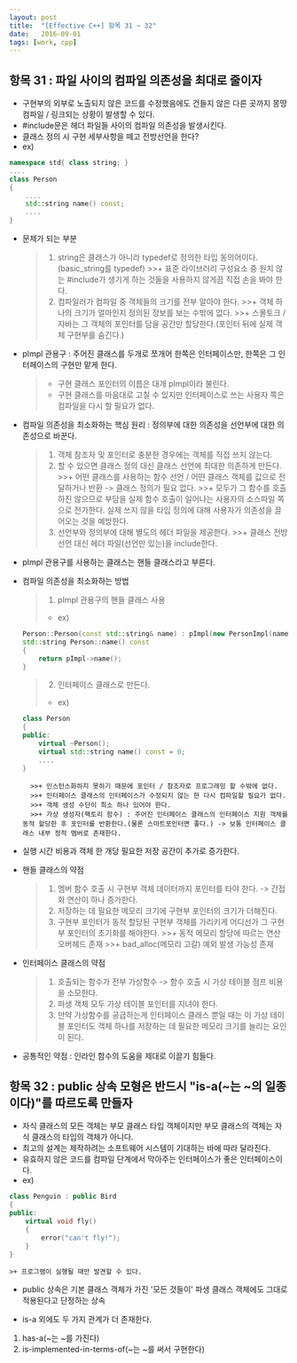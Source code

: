 ```yaml
---
layout: post
title:  "[Effective C++] 항목 31 ~ 32"
date:   2016-09-01
tags: [work, cpp]
---
```


## 항목 31 : 파일 사이의 컴파일 의존성을 최대로 줄이자 
- 구현부의 외부로 노출되지 않은 코드를 수정했음에도 건들지 않은 다른 곳까지 몽땅 컴파일 / 링크되는 상황이 발생할 수 있다. 
- #include문은 헤더 파일들 사이의 컴파일 의존성을 발생시킨다. 
- 클래스 정의 시 구현 세부사항을 떼고 전방선언을 한다? 
- ex) 
```cpp
namespace std{ class string; } 
.... 
class Person 
{ 
    .... 
    std::string name() const; 
    .... 
} 
```
- 문제가 되는 부분 
	>1. string은 클래스가 아니라 typedef로 정의한 타입 동의어이다.(basic_string<char>를 typedef) 
		>>+ 표준 라이브러리 구성요소 중 원치 않는 #include가 생기게 하는 것들을 사용하지 않게끔 직접 손을 봐야 한다. 
	>2. 컴파일러가 컴파일 중 객체들의 크기를 전부 알아야 한다. 
		>>+ 객체 하나의 크기가 얼마인지 정의된 정보를 보는 수밖에 없다. 
		>>+ 스몰토크 / 자바는 그 객체의 포인터를 담을 공간만 할당한다.(포인터 뒤에 실제 객체 구현부를 숨긴다.) 

- pImpl 관용구 : 주어진 클래스를 두개로 쪼개어 한쪽은 인터페이스만, 한쪽은 그 인터페이스의 구현만 맡게 한다. 
	>+ 구현 클래스 포인터의 이름은 대개 pImpl이라 불린다. 
	>+ 구현 클래스를 마음대로 고칠 수 있지만 인터페이스로 쓰는 사용자 쪽은 컴파일을 다시 할 필요가 없다. 

- 컴파일 의존성을 최소화하는 핵심 원리 : 정의부에 대한 의존성을 선언부에 대한 의존성으로 바꾼다. 
	>1. 객체 참조자 및 포인터로 충분한 경우에는 객체를 직접 쓰지 않는다. 
	>2. 할 수 있으면 클래스 정의 대신 클래스 선언에 최대한 의존하게 만든다. 
		>>+ 어떤 클래스를 사용하는 함수 선언 / 어떤 클래스 객체를 값으로 전달하거나 반환 -> 클래스 정의가 필요 없다. 
		>>+ 모두가 그 함수를 호출하진 않으므로 부담을 실제 함수 호출이 일어나는 사용자의 소스파일 쪽으로 전가한다. 실제 쓰지 않을 타입 정의에 대해 사용자가 의존성을 끌어오는 것을 예방한다. 
	>3. 선언부와 정의부에 대해 별도의 헤더 파일을 제공한다. 
		>>+ 클래스 전방 선언 대신 헤더 파일(선언만 있는)을 include한다. 

- pImpl 관용구를 사용하는 클래스는 핸들 클래스라고 부른다. 

- 컴파일 의존성을 최소화하는 방법 
	>1. pImpl 관용구의 핸들 클래스 사용 
	>- ex) 
	```cpp
	Person::Person(const std::string& name) : pImpl(new PersonImpl(name) {} 
	std::string Person::name() const 
	{ 
	    return pImpl->name(); 
	} 
	```
	>2. 인터페이스 클래스로 만든다.
	>- ex)
	```cpp
	class Person 
	{ 
	public: 
	    virtual ~Person(); 
	    virtual std::string name() const = 0; 
	    .... 
	} 
	```
		>>+ 인스턴스화하지 못하기 때문에 포인터 / 참조자로 프로그래밍 할 수밖에 없다. 
		>>+ 인터페이스 클래스의 인터페이스가 수정되지 않는 한 다시 컴파일할 필요가 없다. 
		>>+ 객체 생성 수단이 최소 하나 있어야 한다. 
		>>+ 가상 생성자(팩토리 함수) : 주어진 인터페이스 클래스의 인터페이스 지원 객체를 동적 할당한 후 포인터를 반환한다.(물론 스마트포인터면 좋다.) -> 보통 인터페이스 클래스 내부 정적 멤버로 존재한다. 

- 실행 시간 비용과 객체 한 개당 필요한 저장 공간이 추가로 증가한다. 

- 핸들 클래스의 약점 
	>1. 멤버 함수 호출 시 구현부 객체 데이터까지 포인터를 타야 한다. -> 간접화 연산이 하나 증가한다. 
	>2. 저장하는 데 필요한 메모리 크기에 구현부 포인터의 크기가 더해진다. 
	>3. 구현부 포인터가 동적 할당된 구현부 객체를 가리키게 어디선가 그 구현부 포인터의 초기화를 해야한다. 
		>>+ 동적 메모리 할당에 따르는 연산 오버헤드 존재 
		>>+ bad_alloc(메모리 고갈) 예외 발생 가능성 존재

- 인터페이스 클래스의 약점 
	>1. 호출되는 함수가 전부 가상함수 -> 함수 호출 시 가상 테이블 점프 비용을 소모한다. 
	>2. 파생 객체 모두 가상 테이블 포인터를 지녀야 한다. 
	>3. 만약 가상함수를 공급하는게 인터페이스 클래스 뿐일 때는 이 가상 테이블 포인터도 객체 하나를 저장하는 데 필요한 메모리 크기를 늘리는 요인이 된다.

- 공통적인 약점 : 인라인 함수의 도움을 제대로 이끌기 힘들다. 

## 항목 32 : public 상속 모형은 반드시 "is-a(~는 ~의 일종이다)"를 따르도록 만들자 
- 자식 클래스의 모든 객체는 부모 클래스 타입 객체이지만 부모 클래스의 객체는 자식 클래스의 타입의 객체가 아니다. 
- 최고의 설계는 제작하려는 소프트웨어 시스템이 기대하는 바에 따라 달라진다. 
- 유효하지 않은 코드를 컴파일 단계에서 막아주는 인터페이스가 좋은 인터페이스이다. 
- ex) 
```cpp
class Penguin : public Bird 
{ 
public: 
    virtual void fly() 
    { 
        error("can't fly!"); 
    } 
} 
```
	>+ 프로그램이 실행될 때만 발견할 수 있다. 

- public 상속은 기본 클래스 객체가 가진 '모든 것들이' 파생 클래스 객체에도 그대로 적용된다고 단정하는 상속 

- is-a 외에도 두 가지 관계가 더 존재한다. 
1) has-a(~는 ~를 가진다) 
2) is-implemented-in-terms-of(~는 ~를 써서 구현한다) 